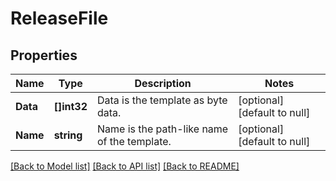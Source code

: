 # ReleaseFile

## Properties
Name | Type | Description | Notes
------------ | ------------- | ------------- | -------------
**Data** | **[]int32** | Data is the template as byte data. | [optional] [default to null]
**Name** | **string** | Name is the path-like name of the template. | [optional] [default to null]

[[Back to Model list]](../README.md#documentation-for-models) [[Back to API list]](../README.md#documentation-for-api-endpoints) [[Back to README]](../README.md)


